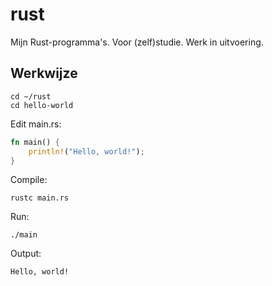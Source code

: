 # rust

Mijn Rust-programma's.
Voor (zelf)studie. Werk in uitvoering.

## Werkwijze

```console
cd ~/rust
cd hello-world
```

Edit main.rs:

```rust
fn main() {
    println!("Hello, world!");
}
```

Compile:

```console
rustc main.rs
```

Run:

```console
./main
```

Output:

```console
Hello, world!
```
